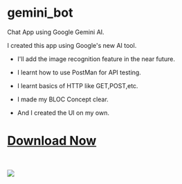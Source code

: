 # gemini_bot

Chat App using Google Gemini AI.
<br>

I created this app using Google's new AI tool.
<br>

- I'll add the image recognition feature in the near future.

- I learnt how to use PostMan for API testing.

- I learnt basics of HTTP like GET,POST,etc.

- I made my BLOC Concept clear.

- And I created the UI on my own.

# [Download Now](https://github.com/tanaysarkar0408/gemini_bot/releases/tag/GeminiAppV0.1)

<br>

![](https://github.com/tanaysarkar0408/gemini_bot/assets/108966939/f03eb44f-7c70-47d6-ae60-f2d34d2f4579.gif)

